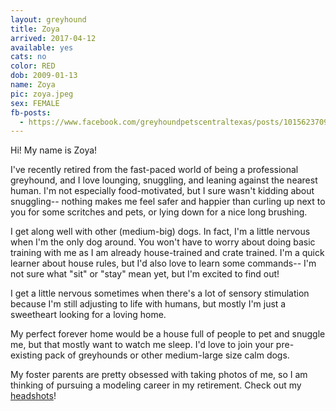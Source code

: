 ```yaml
---
layout: greyhound
title: Zoya
arrived: 2017-04-12
available: yes
cats: no
color: RED
dob: 2009-01-13
name: Zoya
pic: zoya.jpeg
sex: FEMALE
fb-posts:
  - https://www.facebook.com/greyhoundpetscentraltexas/posts/10156237094993572:0
---
```


Hi! My name is Zoya! 

I've recently retired from the fast-paced world of being a professional greyhound, and I love lounging, snuggling, and leaning against the nearest human. I'm not especially food-motivated, but I sure wasn't kidding about snuggling-- nothing makes me feel safer and happier than curling up next to you for some scritches and pets, or lying down for a nice long brushing.

I get along well with other (medium-big) dogs. In fact, I'm a little nervous when I'm the only dog around. You won't have to worry about doing basic training with me as I am already house-trained and crate trained. I'm a quick learner about house rules, but I'd also love to learn some commands-- I'm not sure what "sit" or "stay" mean yet, but I'm excited to find out!

I get a little nervous sometimes when there's a lot of sensory stimulation because I'm still adjusting to life with humans, but mostly I'm just a sweetheart looking for a loving home.

My perfect forever home would be a house full of people to pet and snuggle me, but that mostly want to watch me sleep. I'd love to join your pre-existing pack of greyhounds or other medium-large size calm dogs. 

My foster parents are pretty obsessed with taking photos of me, so I am thinking of pursuing a modeling career in my retirement. Check out my [headshots](https://flic.kr/s/aHskWp6h8A)! 